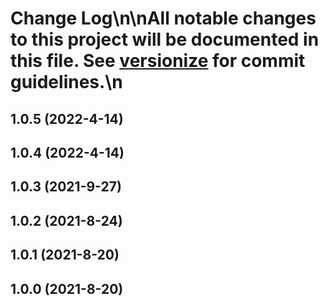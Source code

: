# Change Log\n\nAll notable changes to this project will be documented in this file. See [versionize](https://github.com/saintedlama/versionize) for commit guidelines.\n
<a name="1.0.5"></a>
## 1.0.5 (2022-4-14)

<a name="1.0.4"></a>
## 1.0.4 (2022-4-14)

<a name="1.0.3"></a>
## 1.0.3 (2021-9-27)

<a name="1.0.2"></a>
## 1.0.2 (2021-8-24)

<a name="1.0.1"></a>
## 1.0.1 (2021-8-20)

<a name="1.0.0"></a>
## 1.0.0 (2021-8-20)

